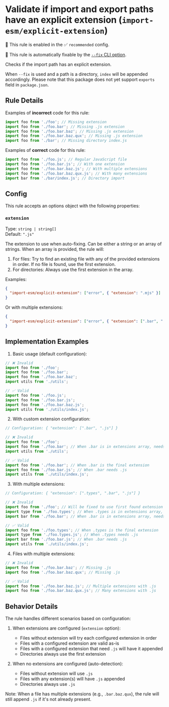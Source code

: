# Validate if import and export paths have an explicit extension (`import-esm/explicit-extension`)

💼 This rule is enabled in the ✅ `recommended` config.

🔧 This rule is automatically fixable by the [`--fix` CLI option](https://eslint.org/docs/latest/user-guide/command-line-interface#--fix).

<!-- end auto-generated rule header -->

Checks if the import path has an explicit extension.

When `--fix` is used and a path is a directory, `index` will be appended accordingly. Please note that this package does not yet support `exports` field in `package.json`.

## Rule Details

Examples of **incorrect** code for this rule:

```js
import foo from './foo'; // Missing extension
import foo from './foo.bar'; // Missing .js extension
import foo from './foo.bar.baz'; // Missing .js extension
import foo from './foo.bar.baz.qux'; // Missing .js extension
import foo from './bar'; // Missing directory index.js
```

Examples of **correct** code for this rule:

```js
import foo from './foo.js'; // Regular JavaScript file
import foo from './foo.bar.js'; // With one extension
import foo from './foo.bar.baz.js'; // With multiple extensions
import foo from './foo.bar.baz.qux.js'; // With many extensions
import bar from './bar/index.js'; // Directory import
```

## Config

This rule accepts an options object with the following properties:

### `extension`

Type: `string | string[]`\
Default: `".js"`

The extension to use when auto-fixing. Can be either a string or an array of strings. When an array is provided, the rule will:

1. For files: Try to find an existing file with any of the provided extensions in order. If no file is found, use the first extension.
2. For directories: Always use the first extension in the array.

Examples:

```json
{
  "import-esm/explicit-extension": ["error", { "extension": ".mjs" }]
}
```

Or with multiple extensions:

```json
{
  "import-esm/explicit-extension": ["error", { "extension": [".bar", ".js"] }]
}
```

## Implementation Examples

1. Basic usage (default configuration):

```js
// ❌ Invalid
import foo from './foo';
import foo from './foo.bar';
import foo from './foo.bar.baz';
import utils from './utils';

// ✅ Valid
import foo from './foo.js';
import foo from './foo.bar.js';
import foo from './foo.bar.baz.js';
import utils from './utils/index.js';
```

2. With custom extension configuration:

```js
// Configuration: { "extension": [".bar", ".js"] }

// ❌ Invalid
import foo from './foo';
import foo from './foo.bar'; // When .bar is in extensions array, needs .js
import utils from './utils';

// ✅ Valid
import foo from './foo.bar'; // When .bar is the final extension
import foo from './foo.bar.js'; // When .bar needs .js
import utils from './utils/index.js';
```

3. With multiple extensions:

```js
// Configuration: { "extension": [".types", ".bar", ".js"] }

// ❌ Invalid
import foo from './foo'; // Will be fixed to use first found extension
import type from './foo.types'; // When .types is in extensions array, needs .js
import bar from './foo.bar'; // When .bar is in extensions array, needs .js

// ✅ Valid
import foo from './foo.types'; // When .types is the final extension
import type from './foo.types.js'; // When .types needs .js
import bar from './foo.bar.js'; // When .bar needs .js
import utils from './utils/index.js';
```

4. Files with multiple extensions:

```js
// ❌ Invalid
import foo from './foo.bar.baz'; // Missing .js
import foo from './foo.bar.baz.qux'; // Missing .js

// ✅ Valid
import foo from './foo.bar.baz.js'; // Multiple extensions with .js
import foo from './foo.bar.baz.qux.js'; // Many extensions with .js
```

## Behavior Details

The rule handles different scenarios based on configuration:

1. When extensions are configured (`extension` option):

   - Files without extension will try each configured extension in order
   - Files with a configured extension are valid as-is
   - Files with a configured extension that need `.js` will have it appended
   - Directories always use the first extension

2. When no extensions are configured (auto-detection):
   - Files without extension will use `.js`
   - Files with any extension(s) will have `.js` appended
   - Directories always use `.js`

Note: When a file has multiple extensions (e.g., `.bar.baz.qux`), the rule will still append `.js` if it's not already present.
